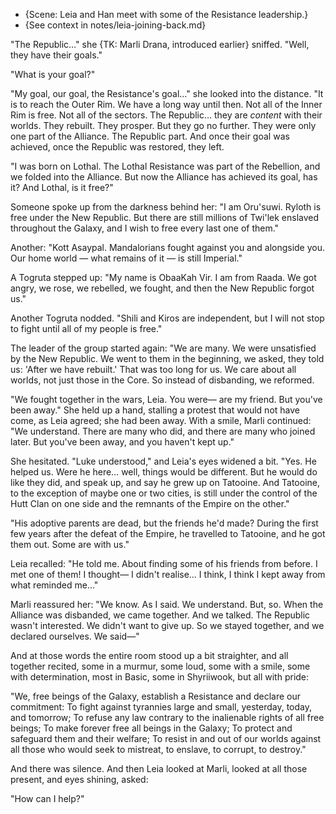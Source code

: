 - {Scene: Leia and Han meet with some of the Resistance leadership.}
- {See context in notes/leia-joining-back.md}

"The Republic…" she {TK: Marli Drana, introduced earlier} sniffed. "Well, they
have their goals."

"What is your goal?"

"My goal, our goal, the Resistance's goal…" she looked into the distance. "It
is to reach the Outer Rim. We have a long way until then. Not all of the Inner
Rim is free. Not all of the sectors. The Republic… they are _content_ with
their worlds. They rebuilt. They prosper. But they go no further. They were
only one part of the Alliance. The Republic part. And once their goal was
achieved, once the Republic was restored, they left.

"I was born on Lothal. The Lothal Resistance was part of the Rebellion, and we
folded into the Alliance. But now the Alliance has achieved its goal, has it?
And Lothal, is it free?"

Someone spoke up from the darkness behind her: "I am Oru'suwi. Ryloth is free
under the New Republic. But there are still millions of Twi'lek enslaved
throughout the Galaxy, and I wish to free every last one of them."

Another: "Kott Asaypal. Mandalorians fought against you and alongside you. Our
home world — what remains of it — is still Imperial."

A Togruta stepped up: "My name is ObaaKah Vir. I am from Raada. We got angry,
we rose, we rebelled, we fought, and then the New Republic forgot us."

Another Togruta nodded. "Shili and Kiros are independent, but I will not stop
to fight until all of my people is free."

The leader of the group started again: "We are many. We were unsatisfied by the
New Republic. We went to them in the beginning, we asked, they told us: 'After
we have rebuilt.' That was too long for us. We care about all worlds, not just
those in the Core. So instead of disbanding, we reformed.

"We fought together in the wars, Leia. You were— are my friend. But you've been
away." She held up a hand, stalling a protest that would not have come, as Leia
agreed; she had been away. With a smile, Marli continued: "We understand. There
are many who did, and there are many who joined later. But you've been away,
and you haven't kept up."

She hesitated. "Luke understood," and Leia's eyes widened a bit. "Yes. He
helped us. Were he here… well, things would be different. But he would do like
they did, and speak up, and say he grew up on Tatooine. And Tatooine, to the
exception of maybe one or two cities, is still under the control of the Hutt
Clan on one side and the remnants of the Empire on the other."

"His adoptive parents are dead, but the friends he'd made? During the first few
years after the defeat of the Empire, he travelled to Tatooine, and he got them
out. Some are with us."

Leia recalled: "He told me. About finding some of his friends from before. I
met one of them! I thought— I didn't realise… I think, I think I kept away from
what reminded me…"

Marli reassured her: "We know. As I said. We understand. But, so. When the
Alliance was disbanded, we came together. And we talked. The Republic wasn't
interested. We didn't want to give up. So we stayed together, and we declared
ourselves. We said—"

And at those words the entire room stood up a bit straighter, and all together
recited, some in a murmur, some loud, some with a smile, some with
determination, most in Basic, some in Shyriiwook, but all with pride:

"We, free beings of the Galaxy, establish a Resistance and declare our
commitment: To fight against tyrannies large and small, yesterday, today, and
tomorrow; To refuse any law contrary to the inalienable rights of all free
beings; To make forever free all beings in the Galaxy; To protect and safeguard
them and their welfare; To resist in and out of our worlds against all those
who would seek to mistreat, to enslave, to corrupt, to destroy."

And there was silence. And then Leia looked at Marli, looked at all those
present, and eyes shining, asked:

"How can I help?"

